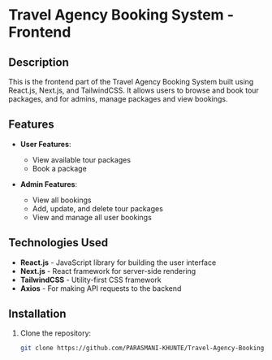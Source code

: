 # Travel Agency Booking System - Frontend

## Description
This is the frontend part of the Travel Agency Booking System built using React.js, Next.js, and TailwindCSS. It allows users to browse and book tour packages, and for admins, manage packages and view bookings.

## Features
- **User Features**:
  - View available tour packages
  - Book a package

- **Admin Features**:
  - View all bookings
  - Add, update, and delete tour packages
  - View and manage all user bookings
  
## Technologies Used
- **React.js** - JavaScript library for building the user interface
- **Next.js** - React framework for server-side rendering
- **TailwindCSS** - Utility-first CSS framework
- **Axios** - For making API requests to the backend

## Installation

1. Clone the repository:

   ```bash
   git clone https://github.com/PARASMANI-KHUNTE/Travel-Agency-Booking-System---Frontend
